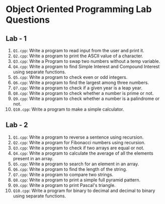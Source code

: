 # Object Oriented Programming Lab Questions

## Lab - 1
1. `Q1.cpp`: Write a program to read input from the user and print it.
2. `Q2.cpp`: Write a program to print the ASCII value of a character.
3. `Q3.cpp`: Write a Program to swap two numbers without a temp variable.
4. `Q4.cpp`: Write a program to find Simple Interest and Compound Interest using separate functions.
5. `Q5.cpp`: Write a program to check even or odd integers.
6. `Q6.cpp`: Write a program to find the largest among three numbers.
7. `Q7.cpp`: Write a program to check if a given year is a leap year.
8. `Q8.cpp`: Write a program to check whether a number is prime or not.
9. `Q9.cpp`: Write a program to check whether a number is a palindrome or not.
10. `Q10.cpp`: Write a program to make a simple calculator.

## Lab - 2
1. `Q1.cpp`: Write a program to reverse a sentence using recursion.
2. `Q2.cpp`: Write a program for Fibonacci numbers using recursion.
3. `Q3.cpp`: Write a program to check if two arrays are equal or not.
4. `Q4.cpp`: Write a program to calculate the average of all the elements present in an array.
5. `Q5.cpp`: Write a program to search for an element in an array.
6. `Q6.cpp`: Write a program to find the length of the string.
7. `Q7.cpp`: Write a program to compare two strings.
8. `Q8.cpp`: Write a program to print a simple full pyramid pattern.
9. `Q9.cpp`: Write a program to print Pascal's triangle.
10. `Q10.cpp`: Write a program for binary to decimal and decimal to binary using separate functions.
